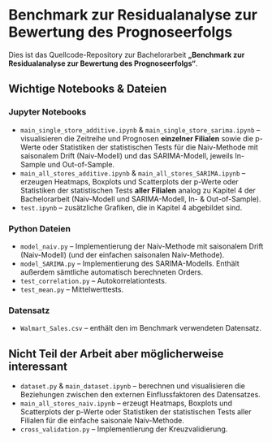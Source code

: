 # Benchmark zur Residualanalyse zur Bewertung des Prognoseerfolgs

Dies ist das Quellcode-Repository zur Bachelorarbeit **„Benchmark zur Residualanalyse zur Bewertung des Prognoseerfolgs“**.

## Wichtige Notebooks & Dateien
### Jupyter Notebooks
* `main_single_store_additive.ipynb` & `main_single_store_sarima.ipynb` – visualisieren die Zeitreihe und Prognosen **einzelner Filialen** sowie die p-Werte oder Statistiken der statistischen Tests für die Naiv-Methode mit saisonalem Drift (Naiv-Modell) und das SARIMA-Modell, jeweils In-Sample und Out-of-Sample.  
* `main_all_stores_additive.ipynb` & `main_all_stores_SARIMA.ipynb` – erzeugen Heatmaps, Boxplots und Scatterplots der p-Werte oder Statistiken der statistischen Tests **aller Filialen** analog zu Kapitel 4 der Bachelorarbeit (Naiv-Modell und SARIMA-Modell, In- & Out-of-Sample).
* `test.ipynb` – zusätzliche Grafiken, die in Kapitel 4 abgebildet sind.
### Python Dateien
* `model_naiv.py` – Implementierung der Naiv-Methode mit saisonalem Drift (Naiv-Modell) (und der einfachen saisonalen Naiv-Methode).
* `model_SARIMA.py` – Implementierung des SARIMA-Modells. Enthält außerdem sämtliche automatisch berechneten Orders.  
* `test_correlation.py` – Autokorrelationtests.  
* `test_mean.py` – Mittelwerttests.
### Datensatz
* `Walmart_Sales.csv` – enthält den im Benchmark verwendeten Datensatz.

## Nicht Teil der Arbeit aber möglicherweise interessant
* `dataset.py` & `main_dataset.ipynb` – berechnen und visualisieren die Beziehungen zwischen den externen Einflussfaktoren des Datensatzes.
* `main_all_stores_naiv.ipynb` – erzeugt Heatmaps, Boxplots und Scatterplots der p-Werte oder Statistiken der statistischen Tests aller Filialen für die einfache saisonale Naiv-Methode.
* `cross_validation.py` – Implementierung der Kreuzvalidierung.
